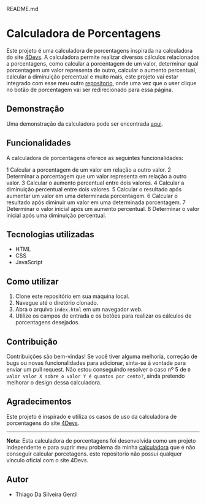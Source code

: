 README.md

# Calculadora de Porcentagens

Este projeto é uma calculadora de porcentagens inspirada na calculadora do site [4Devs](https://www.4devs.com.br/calculadora_porcentagem). A calculadora permite realizar diversos cálculos relacionados a porcentagens, como calcular a porcentagem de um valor, determinar qual porcentagem um valor representa de outro, calcular o aumento percentual, calcular a diminuição percentual e muito mais, este projeto vai estar integrado com esse meu outro [repositorio](https://github.com/Tgentil/Calculadora-Angular), onde uma vez que o user clique no botão de porcentagem vai ser redirecionado para essa página.

## Demonstração

Uma demonstração da calculadora pode ser encontrada [aqui](https://tgentil.github.io/porcentagens).

## Funcionalidades

A calculadora de porcentagens oferece as seguintes funcionalidades:

1   Calcular a porcentagem de um valor em relação a outro valor.
2   Determinar a porcentagem que um valor representa em relação a outro valor.
3   Calcular o aumento percentual entre dois valores.
4   Calcular a diminuição percentual entre dois valores.
5   Calcular o resultado após aumentar um valor em uma determinada porcentagem.
6   Calcular o resultado após diminuir um valor em uma determinada porcentagem.
7   Determinar o valor inicial após um aumento percentual.
8   Determinar o valor inicial após uma diminuição percentual.

## Tecnologias utilizadas

-   HTML
-   CSS
-   JavaScript

## Como utilizar

1. Clone este repositório em sua máquina local.
2. Navegue até o diretório clonado.
3. Abra o arquivo `index.html` em um navegador web.
4. Utilize os campos de entrada e os botões para realizar os cálculos de porcentagens desejados.

## Contribuição

Contribuições são bem-vindas! Se você tiver alguma melhoria, correção de bugs ou novas funcionalidades para adicionar, sinta-se à vontade para enviar um pull request. Não estou conseguindo resolver o caso nº 5 de  `O valor valor X sobre o valor Y é quantos por cento?`, ainda pretendo melhorar o design dessa calculadora.

## Agradecimentos

Este projeto é inspirado e utiliza os casos de uso da calculadora de porcentagens do site [4Devs](https://www.4devs.com.br/calculadora_porcentagem). 

---

**Nota:** Esta calculadora de porcentagens foi desenvolvida como um projeto independente e para suprir meu problema da minha [calculadora](https://calculadora-angular-26fe7.web.app/) que é não conseguir calcular porcetagens. este repositorio não possui qualquer vínculo oficial com o site 4Devs.


## Autor

* Thiago Da Silveira Gentil
